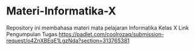 # Materi-Informatika-X
Repository ini membahasa materi mata pelajaran Informatika Kelas X
Link Pengumpulan Tugas
https://padlet.com/coolrozaq/submission-request/o4ZnXBEqE1LgzNda?section=313765381
